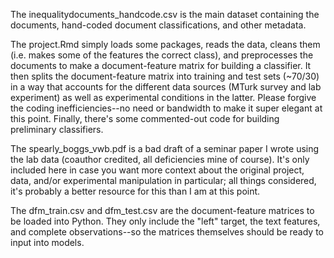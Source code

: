 The inequalitydocuments_handcode.csv is the main dataset containing the documents, hand-coded document classifications, and other metadata.

The project.Rmd simply loads some packages, reads the data, cleans them (i.e. makes some of the features the correct class), and preprocesses the documents to make a document-feature matrix for building a classifier. It then splits the document-feature matrix into training and test sets (~70/30) in a way that accounts for the different data sources (MTurk survey and lab experiment) as well as experimental conditions in the latter. Please forgive the coding inefficiencies--no need or bandwidth to make it super elegant at this point. Finally, there's some commented-out code for building preliminary classifiers.

The spearly_boggs_vwb.pdf is a bad draft of a seminar paper I wrote using the lab data (coauthor credited, all deficiencies mine of course). It's only included here in case you want more context about the original project, data, and/or experimental manipulation in particular; all things considered, it's probably a better resource for this than I am at this point.

The dfm_train.csv and dfm_test.csv are the document-feature matrices to be loaded into Python. They only include the "left" target, the text features, and complete observations--so the matrices themselves should be ready to input into models. 
